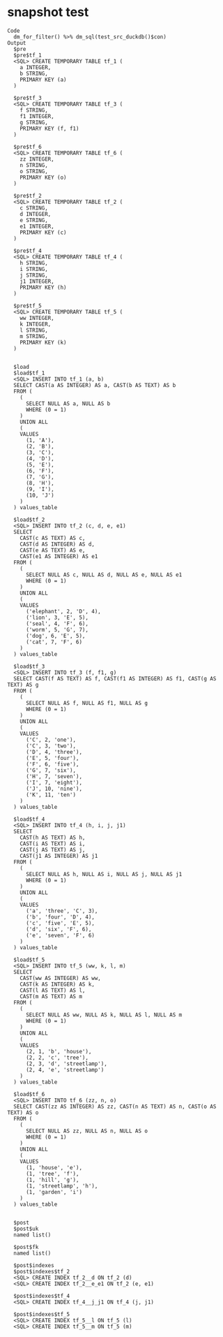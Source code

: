# snapshot test

    Code
      dm_for_filter() %>% dm_sql(test_src_duckdb()$con)
    Output
      $pre
      $pre$tf_1
      <SQL> CREATE TEMPORARY TABLE tf_1 (
        a INTEGER,
        b STRING,
        PRIMARY KEY (a)
      )
      
      $pre$tf_3
      <SQL> CREATE TEMPORARY TABLE tf_3 (
        f STRING,
        f1 INTEGER,
        g STRING,
        PRIMARY KEY (f, f1)
      )
      
      $pre$tf_6
      <SQL> CREATE TEMPORARY TABLE tf_6 (
        zz INTEGER,
        n STRING,
        o STRING,
        PRIMARY KEY (o)
      )
      
      $pre$tf_2
      <SQL> CREATE TEMPORARY TABLE tf_2 (
        c STRING,
        d INTEGER,
        e STRING,
        e1 INTEGER,
        PRIMARY KEY (c)
      )
      
      $pre$tf_4
      <SQL> CREATE TEMPORARY TABLE tf_4 (
        h STRING,
        i STRING,
        j STRING,
        j1 INTEGER,
        PRIMARY KEY (h)
      )
      
      $pre$tf_5
      <SQL> CREATE TEMPORARY TABLE tf_5 (
        ww INTEGER,
        k INTEGER,
        l STRING,
        m STRING,
        PRIMARY KEY (k)
      )
      
      
      $load
      $load$tf_1
      <SQL> INSERT INTO tf_1 (a, b)
      SELECT CAST(a AS INTEGER) AS a, CAST(b AS TEXT) AS b
      FROM (
        (
          SELECT NULL AS a, NULL AS b
          WHERE (0 = 1)
        )
        UNION ALL
        (
        VALUES
          (1, 'A'),
          (2, 'B'),
          (3, 'C'),
          (4, 'D'),
          (5, 'E'),
          (6, 'F'),
          (7, 'G'),
          (8, 'H'),
          (9, 'I'),
          (10, 'J')
        )
      ) values_table
      
      $load$tf_2
      <SQL> INSERT INTO tf_2 (c, d, e, e1)
      SELECT
        CAST(c AS TEXT) AS c,
        CAST(d AS INTEGER) AS d,
        CAST(e AS TEXT) AS e,
        CAST(e1 AS INTEGER) AS e1
      FROM (
        (
          SELECT NULL AS c, NULL AS d, NULL AS e, NULL AS e1
          WHERE (0 = 1)
        )
        UNION ALL
        (
        VALUES
          ('elephant', 2, 'D', 4),
          ('lion', 3, 'E', 5),
          ('seal', 4, 'F', 6),
          ('worm', 5, 'G', 7),
          ('dog', 6, 'E', 5),
          ('cat', 7, 'F', 6)
        )
      ) values_table
      
      $load$tf_3
      <SQL> INSERT INTO tf_3 (f, f1, g)
      SELECT CAST(f AS TEXT) AS f, CAST(f1 AS INTEGER) AS f1, CAST(g AS TEXT) AS g
      FROM (
        (
          SELECT NULL AS f, NULL AS f1, NULL AS g
          WHERE (0 = 1)
        )
        UNION ALL
        (
        VALUES
          ('C', 2, 'one'),
          ('C', 3, 'two'),
          ('D', 4, 'three'),
          ('E', 5, 'four'),
          ('F', 6, 'five'),
          ('G', 7, 'six'),
          ('H', 7, 'seven'),
          ('I', 7, 'eight'),
          ('J', 10, 'nine'),
          ('K', 11, 'ten')
        )
      ) values_table
      
      $load$tf_4
      <SQL> INSERT INTO tf_4 (h, i, j, j1)
      SELECT
        CAST(h AS TEXT) AS h,
        CAST(i AS TEXT) AS i,
        CAST(j AS TEXT) AS j,
        CAST(j1 AS INTEGER) AS j1
      FROM (
        (
          SELECT NULL AS h, NULL AS i, NULL AS j, NULL AS j1
          WHERE (0 = 1)
        )
        UNION ALL
        (
        VALUES
          ('a', 'three', 'C', 3),
          ('b', 'four', 'D', 4),
          ('c', 'five', 'E', 5),
          ('d', 'six', 'F', 6),
          ('e', 'seven', 'F', 6)
        )
      ) values_table
      
      $load$tf_5
      <SQL> INSERT INTO tf_5 (ww, k, l, m)
      SELECT
        CAST(ww AS INTEGER) AS ww,
        CAST(k AS INTEGER) AS k,
        CAST(l AS TEXT) AS l,
        CAST(m AS TEXT) AS m
      FROM (
        (
          SELECT NULL AS ww, NULL AS k, NULL AS l, NULL AS m
          WHERE (0 = 1)
        )
        UNION ALL
        (
        VALUES
          (2, 1, 'b', 'house'),
          (2, 2, 'c', 'tree'),
          (2, 3, 'd', 'streetlamp'),
          (2, 4, 'e', 'streetlamp')
        )
      ) values_table
      
      $load$tf_6
      <SQL> INSERT INTO tf_6 (zz, n, o)
      SELECT CAST(zz AS INTEGER) AS zz, CAST(n AS TEXT) AS n, CAST(o AS TEXT) AS o
      FROM (
        (
          SELECT NULL AS zz, NULL AS n, NULL AS o
          WHERE (0 = 1)
        )
        UNION ALL
        (
        VALUES
          (1, 'house', 'e'),
          (1, 'tree', 'f'),
          (1, 'hill', 'g'),
          (1, 'streetlamp', 'h'),
          (1, 'garden', 'i')
        )
      ) values_table
      
      
      $post
      $post$uk
      named list()
      
      $post$fk
      named list()
      
      $post$indexes
      $post$indexes$tf_2
      <SQL> CREATE INDEX tf_2__d ON tf_2 (d)
      <SQL> CREATE INDEX tf_2__e_e1 ON tf_2 (e, e1)
      
      $post$indexes$tf_4
      <SQL> CREATE INDEX tf_4__j_j1 ON tf_4 (j, j1)
      
      $post$indexes$tf_5
      <SQL> CREATE INDEX tf_5__l ON tf_5 (l)
      <SQL> CREATE INDEX tf_5__m ON tf_5 (m)
      
      
      

